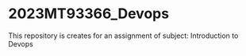 # 2023MT93366_Devops
This repository is creates for an assignment of subject: Introduction to Devops
